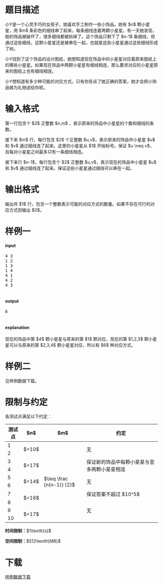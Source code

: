 # 题目描述

<p>小Y是一个心灵手巧的女孩子，她喜欢手工制作一些小饰品。她有 $n$ 颗小星星，用 $m$ 条彩色的细线串了起来，每条细线连着两颗小星星。有一天她发现，她的饰品被破坏了，很多细线都被拆掉了。这个饰品只剩下了 $n-1$ 条细线，但通过这些细线，这颗小星星还是被串在一起，也就是这些小星星通过这些细线形成了树。</p>
<p>小Y找到了这个饰品的设计图纸，她想知道现在饰品中的小星星对应着原来图纸上的哪些小星星。如果现在饰品中两颗小星星有细线相连，那么要求对应的小星星原来的图纸上也有细线相连。</p>
<p>小Y想知道有多少种可能的对应方式。只有你告诉了她正确的答案，她才会把小饰品做为礼物送给你呢。</p>

# 输入格式


<p>第一行包含个 $2$ 正整数 $n,m$ ，表示原来的饰品中小星星的个数和细线的条数。</p>
<p>接下来 $m$ 行，每行包含 $2$ 个正整数 $u,v$，表示原来的饰品中小星星 $u$ 和 $v$ 通过细线连了起来。这里的小星星从 $1$ 开始标号。保证 $u \neq v$，且每对小星星之间最多只有一条细线相连。</p>
<p>接下来行 $n-1$，每行包含个 $2$ 正整数 $u,v$，表示现在的饰品中小星星 $u$ 和 $v$ 通过细线连了起来。保证这些小星星通过细线可以串在一起。</p>

# 输出格式


<p>输出共 $1$ 行，包含一个整数表示可能的对应方式的数量。如果不存在可行的对应方式则输出 $0$。</p>

# 样例一


<h4>input</h4>
<pre>4 3
1 2
1 3
1 4
4 1
4 2
4 3

</pre>

<h4>output</h4>
<pre>6

</pre>

<h4>explanation</h4>
<p>现在的饰品中第 $4$ 颗小星星与原来的第 $1$ 颗对应，现在的第 $1,2,3$ 颗小星星可以与原来的第 $2,3,4$ 颗小星星对应，所以有 $6$ 种对应方式。</p>

# 样例二


<p>见样例数据下载。</p>

# 限制与约定


<p>各测试点满足以下约定：</p>
<div class="table-responsive">
<table class="table table-bordered table-text-center table-vertical-middle"><thead><tr><th>测试点</th>
<th>$n$</th>
<th>$m$</th>
<th>约定</th>
</tr></thead><tbody><tr><td>1</td><td rowspan="2">$=10$</td><td rowspan="10">$\leq \frac {n(n-1)} {2}$</td><td rowspan="2">无</td></tr><tr><td>2</td></tr><tr><td>3</td><td rowspan="2">$=17$</td><td rowspan="2">保证新的饰品中每颗小星星与至多两颗小星星相连</td></tr><tr><td>4</td></tr><tr><td>5</td><td rowspan="2">$=14$</td><td rowspan="2">无</td></tr><tr><td>6</td></tr><tr><td>7</td><td rowspan="2">$=16$</td><td rowspan="1">保证答案不超过 $10^5$</td></tr><tr><td>8</td><td rowspan="3">无</td></tr><tr><td>9</td><td rowspan="2">$=17$</td></tr><tr><td>10</td></tr></tbody></table></div>

<p><strong>时间限制：</strong>$1\texttt{s}$</p>
<p><strong>空间限制：</strong>$512\texttt{MB}$</p>

# 下载


<p><a href="/download.php?type=problem&amp;id=185">样例数据下载</a></p>
